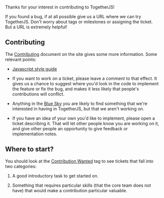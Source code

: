Thanks for your interest in contributing to TogetherJS!

If you found a bug, if at all possible give us a URL where we can try
TogetherJS.  Don't worry about tags or milestones or assigning the
ticket.  But a URL is extremely helpful!

## Contributing

The [Contributing](https://togetherjs.com/docs/contributing.html)
document on the site gives some more information.  Some relevant
points:

* [Javascript style guide](https://github.com/ianb/javascript)

* If you want to work on a ticket, please leave a comment to that
  effect.  It gives us a chance to suggest where you'd look in the
  code to implement the feature or fix the bug, and makes it less
  likely that people's contributions will conflict.

* Anything in the
  [Blue Sky](https://github.com/mozilla/togetherjs/issues?milestone=23&page=1&state=open)
  you are likely to find something that we're interested in having in
  TogetherJS, but that we aren't working on.

* If you have an idea of your own you'd like to implement, please open
  a ticket describing it.  That will let other people know you are
  working on it, and give other people an opportunity to give feedback
  or implementation notes.

## Where to start?

You should look at the
[Contribution Wanted](https://github.com/mozilla/togetherjs/issues?labels=contribution-wanted&milestone=&page=1&state=open)
tag to see tickets that fall into two categories:

1. A good introductory task to get started on.

2. Something that requires particular skills (that the core team does
   not have) that would make a contribution particular valuable.
